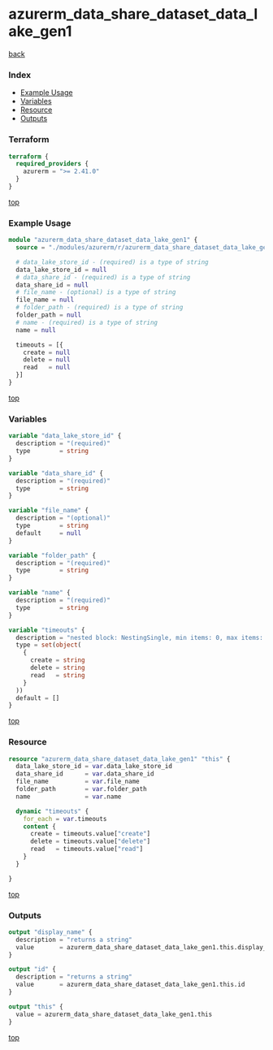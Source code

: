 # azurerm_data_share_dataset_data_lake_gen1

[back](../azurerm.md)

### Index

- [Example Usage](#example-usage)
- [Variables](#variables)
- [Resource](#resource)
- [Outputs](#outputs)

### Terraform

```terraform
terraform {
  required_providers {
    azurerm = ">= 2.41.0"
  }
}
```

[top](#index)

### Example Usage

```terraform
module "azurerm_data_share_dataset_data_lake_gen1" {
  source = "./modules/azurerm/r/azurerm_data_share_dataset_data_lake_gen1"

  # data_lake_store_id - (required) is a type of string
  data_lake_store_id = null
  # data_share_id - (required) is a type of string
  data_share_id = null
  # file_name - (optional) is a type of string
  file_name = null
  # folder_path - (required) is a type of string
  folder_path = null
  # name - (required) is a type of string
  name = null

  timeouts = [{
    create = null
    delete = null
    read   = null
  }]
}
```

[top](#index)

### Variables

```terraform
variable "data_lake_store_id" {
  description = "(required)"
  type        = string
}

variable "data_share_id" {
  description = "(required)"
  type        = string
}

variable "file_name" {
  description = "(optional)"
  type        = string
  default     = null
}

variable "folder_path" {
  description = "(required)"
  type        = string
}

variable "name" {
  description = "(required)"
  type        = string
}

variable "timeouts" {
  description = "nested block: NestingSingle, min items: 0, max items: 0"
  type = set(object(
    {
      create = string
      delete = string
      read   = string
    }
  ))
  default = []
}
```

[top](#index)

### Resource

```terraform
resource "azurerm_data_share_dataset_data_lake_gen1" "this" {
  data_lake_store_id = var.data_lake_store_id
  data_share_id      = var.data_share_id
  file_name          = var.file_name
  folder_path        = var.folder_path
  name               = var.name

  dynamic "timeouts" {
    for_each = var.timeouts
    content {
      create = timeouts.value["create"]
      delete = timeouts.value["delete"]
      read   = timeouts.value["read"]
    }
  }

}
```

[top](#index)

### Outputs

```terraform
output "display_name" {
  description = "returns a string"
  value       = azurerm_data_share_dataset_data_lake_gen1.this.display_name
}

output "id" {
  description = "returns a string"
  value       = azurerm_data_share_dataset_data_lake_gen1.this.id
}

output "this" {
  value = azurerm_data_share_dataset_data_lake_gen1.this
}
```

[top](#index)